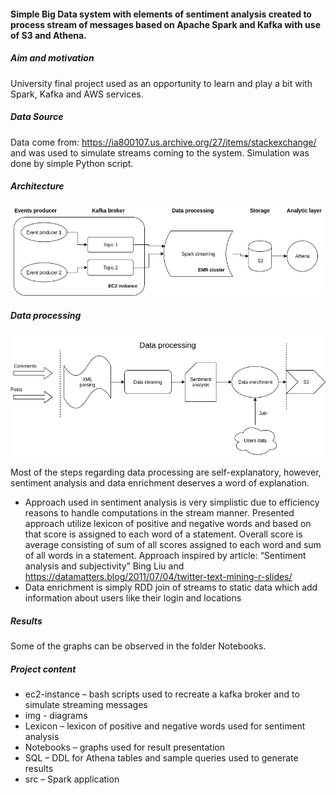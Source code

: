 #### Simple Big Data system with elements of sentiment analysis created to process stream of messages based on Apache Spark and Kafka with use of S3 and Athena.

##### Aim and motivation
University final project used as an opportunity to learn and play a bit with Spark, Kafka and AWS services.

##### Data Source
Data come from: https://ia800107.us.archive.org/27/items/stackexchange/ and was used to simulate streams coming to the system. Simulation was done by simple Python script.

##### Architecture
![Archtecture](img/diag_2.png)

##### Data processing
![Data processing](img/processing_ENG.png)

Most of the steps regarding data processing are self-explanatory, however, sentiment analysis and data enrichment deserves a word of explanation.
* Approach used in sentiment analysis is very simplistic due to efficiency reasons to handle computations in the stream manner. Presented approach utilize lexicon of positive and negative words and based on that score is assigned to each word of a statement. Overall score is average consisting of sum of all scores assigned to each word and sum of all words in a statement.
Approach inspired by article: “Sentiment analysis and subjectivity” Bing Liu and https://datamatters.blog/2011/07/04/twitter-text-mining-r-slides/
* Data enrichment is simply RDD join of streams to static data which add information about users like their login and locations


##### Results
Some of the graphs can be observed in the folder Notebooks.


##### Project content
* ec2-instance – bash scripts used to recreate a kafka broker and to simulate streaming messages
* img - diagrams
* Lexicon – lexicon of positive and negative words used for sentiment analysis
* Notebooks – graphs used for result presentation
* SQL – DDL for Athena tables and sample queries used to generate results
* src – Spark application